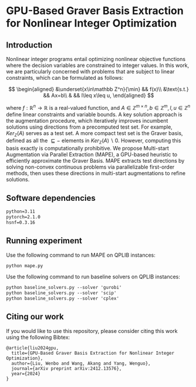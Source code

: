 # GPU-Based Graver Basis Extraction for Nonlinear Integer Optimization

## Introduction

Nonlinear integer programs entail optimizing nonlinear objective functions where the decision variables are constrained to integer values.  In this work, we are particularly concerned with problems that are subject to linear constraints, which can be formulated as follows:

$$
\begin{aligned}
&\underset{x\in\mathbb Z^n}{\min} && f(x)\\
    &\text{s.t.} && Ax=b\\
    & && l\leq x\leq u,
\end{aligned}
$$

where $f:\mathbb R^n\rightarrow\mathbb R$ is a real-valued function, and $A\in\mathbb Z^{m  \times n}, b\in\mathbb Z^m, l, u\in\mathbb{Z}^n$ define linear constraints and variable bounds. A key solution approach is the augmentation procedure, which iteratively improves incumbent solutions using directions from a precomputed test set. For example, $Ker_\mathbb Z(A)$ serves as a test set. A more compact test set is the Graver basis, defined as all the $\sqsubseteq-$ elements in $Ker_\mathbb Z(A)\backslash {0}$.  However, computing this basis exactly is computationally prohibitive. We propose Multi-start Augmentation via Parallel Extraction (MAPE), a GPU-based heuristic to efficiently approximate the Graver Basis. MAPE extracts test directions by solving non-convex continuous problems via parallelizable first-order methods, then uses these directions in multi-start augmentations to refine solutions. 

## Software dependencies

```markdown
python=3.11
pytorch=2.1.0 
hsnf=0.3.16
```

## Running experiment

Use the following command to run MAPE on QPLIB instances:

```markdown
python mape.py
```

Use the following command to run baseline solvers on QPLIB instances:

```markdown
python baseline_solvers.py --solver 'gurobi'
python baseline_solvers.py --solver 'scip'
python baseline_solvers.py --solver 'cplex'
```

## Citing our work
If you would like to use this repository, please consider citing this work using the following Bibtex:
```text
@article{liu2024gpu,
  title={GPU-Based Graver Basis Extraction for Nonlinear Integer Optimization},
  author={Liu, Wenbo and Wang, Akang and Yang, Wenguo},
  journal={arXiv preprint arXiv:2412.13576},
  year={2024}
}
```

